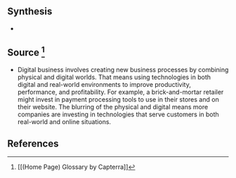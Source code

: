 ## Synthesis
- 
## Source [^1]
- Digital business involves creating new business processes by combining physical and digital worlds. That means using technologies in both digital and real-world environments to improve productivity, performance, and profitability. For example, a brick-and-mortar retailer might invest in payment processing tools to use in their stores and on their website. The blurring of the physical and digital means more companies are investing in technologies that serve customers in both real-world and online situations.
## References

[^1]: [[(Home Page) Glossary by Capterra]]